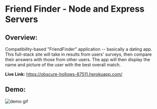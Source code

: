 # Friend Finder - Node and Express Servers

## Overview:

Compatibility-based "FriendFinder" application -- basically a dating app. This full-stack site will take in results from users' surveys, then compare their answers with those from other users. The app will then display the name and picture of the user with the best overall match.

**Live Link:** https://obscure-hollows-87511.herokuapp.com/

## Demo:

![demo gif](demo.gif)
